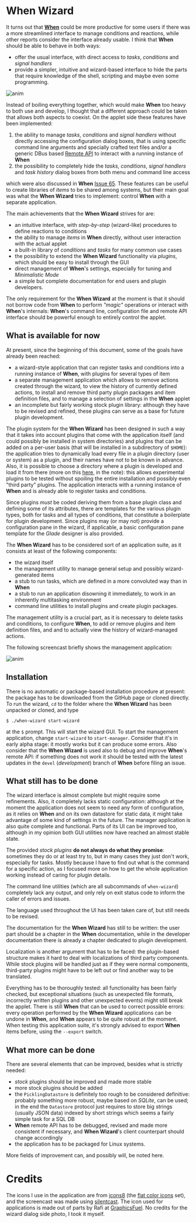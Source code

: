 # When Wizard
It turns out that [**When**](https://github.com/almostearthling/when-command) could be more productive for some users if there was a more streamlined interface to manage conditions and reactions, while other reports consider the interface already usable. I think that **When** should be able to behave in both ways:
- offer the usual interface, with direct access to _tasks_, _conditions_ and _signal handlers_
- provide a simpler, intuitive and wizard-based interface to hide the parts that require knowledge of the shell, scripting and maybe even some programming.

![anim](https://raw.githubusercontent.com/almostearthling/hello-world/master/images/when-wizard.gif)

Instead of boiling everything together, which would make **When** too heavy to both use and develop, I thought that a different approach could be taken that allows both aspects to coexist. On the applet side these features have been implemented:

1. the ability to manage _tasks_, _conditions_ and _signal handlers_ without directly accessing the configuration dialog boxes, that is using specific command line arguments and specially crafted text files and/or a generic DBus based [Remote API](http://contributing-to-when.readthedocs.org/en/latest/dbusapi.html) to interact with a running instance of **When**
2. the possibility to completely hide the _tasks_, _conditions_, _signal handlers_ and _task history_ dialog boxes from both menu and command line access

which were also discussed in **When** [Issue 65](https://github.com/almostearthling/when-command/issues/65). These features can be useful to create libraries of _items_ to be shared among systems, but their main goal was what the **When Wizard** tries to implement: control **When** with a separate application.

The main achievements that the **When Wizard** strives for are:
- an intuitive interface, with _step-by-step_ (wizard-like) procedures to define reactions to conditions
- the ability to manage _items_ in **When** directly, without user interaction with the actual applet
- a built-in library of _conditions_ and _tasks_ for many common use cases
- the possibility to extend the **When Wizard** functionality via _plugins_, which should be easy to install through the GUI
- direct management of **When**'s settings, especially for tuning and _Minimalistic Mode_
- a simple but complete documentation for end users and plugin developers.

The only requirement for the **When Wizard** at the moment is that it should not borrow code from **When** to perform _"magic"_ operations or interact with **When**'s internals: **When**'s command line, configuration file and remote API interface should be powerful enough to entirely control the applet.


## What is available for now
At present, since the beginning of this document, some of the goals have already been reached:
- a wizard-style application that can register tasks and conditions into a running instance of **When**, with plugins for several types of item
- a separate management application which allows to remove actions created through the wizard, to view the history of currently defined actions, to install and remove third party plugin packages and item definition files, and to manage a selection of settings in the **When** applet
- an incomplete but fairly working stock plugin library: although they have to be revised and refined, these plugins can serve as a base for future plugin development.

The plugin system for the **When Wizard** has been designed in such a way that it takes into account plugins that come with the application itself (and could possibly be installed in system directories) and plugins that can be added on a per-user basis (that will be installed in a subdirectory of `$HOME`): the application tries to dynamically load every file in a plugin directory (user or system) as a plugin, and their names have not to be known in advance. Also, it is possible to choose a directory where a plugin is developed and load it from there (more on this [here](http://contributing-to-when.readthedocs.org/en/latest/wizard.html#plugin-rationale), in the note): this allows experimental plugins to be tested without spoiling the entire installation and possibly even "third party" plugins. The application interacts with a running instance of **When** and is already able to register tasks and conditions.

Since plugins _must_ be coded deriving them from a base plugin class and defining some of its attributes, there are templates for the various plugin types, both for tasks and all types of conditions, that constitute a boilerplate for plugin development. Since plugins may (or may not) provide a configuration pane in the wizard, if applicable, a basic configuration pane template for the _Glade_ designer is also provided.

The **When Wizard** has to be considered sort of an application suite, as it consists at least of the following components:
- the wizard itself
- the management utility to manage general setup and possibly wizard-generated items
- a stub to run tasks, which are defined in a more convoluted way than in **When**
- a stub to run an application disowning it immediately, to work in an inherently multitasking environment
- command line utilities to install plugins and create plugin packages.

The management utility is a crucial part, as it is necessary to delete tasks and conditions, to configure **When**, to add or remove plugins and item definition files, and and to actually view the history of wizard-managed actions.

The following screencast briefly shows the management application:

![anim](https://raw.githubusercontent.com/almostearthling/hello-world/master/images/when-wizard-manager.gif)


## Installation
There is no automatic or package-based installation procedure at present: the package has to be downloaded from the GitHub page or cloned directly. To run the wizard, `cd` to the folder where the **When Wizard** has been unpacked or cloned, and type

```
$ ./when-wizard start-wizard
```

at the `$` prompt. This will start the wizard GUI. To start the management application, change `start-wizard` to `start-manager`. Consider that it's in early alpha stage: it mostly works but it can produce some errors. Also consider that the **When Wizard** is used also to debug and improve **When**'s remote API: if something does not work it should be tested with the latest updates in the `devel` (_development_) branch of **When** before filing an issue.


## What still has to be done
The wizard interface is almost complete but might require some refinements. Also, it completely lacks static configuration: although at the moment the application does not seem to need any form of configuration, as it relies on **When** and on its own datastore for static data, it might take advantage of some kind of settings in the future. The manager application is also quite complete and functional. Parts of its UI can be improved too, although in my opinion both GUI utilities now have reached an almost stable state.

The provided _stock plugins_ **do not always do what they promise**: sometimes they do or at least try to, but in many cases they just don't work, especially for tasks. Mostly because I have to find out what is the command for a specific action, as I focused more on how to get the whole application working instead of caring for plugin details.

The command line utilities (which are all subcommands of `when-wizard`) completely lack any output, and only rely on exit status code to inform the caller of errors and issues.

The language used throughout the UI has been taken care of, but still needs to be revised.

The documentation for the **When Wizard** has still to be written: the user part should be a chapter in the **When** documentation, while in the developer documentation there is already a chapter dedicated to plugin development.

Localization is another argument that has to be faced: the plugin-based structure makes it hard to deal with localizations of third party components. While stock plugins will be handled just as if they were normal components, third-party plugins might have to be left out or find another way to be translated.

Everything has to be thoroughly tested: all functionality has been fairly checked, but exceptional situations (such as unexpected file formats, incorrectly written plugins and other unexpected events) might still break the applet. There is still **When** that can be used to correct possible errors: every operation performed by the **When Wizard** applications can be undone in **When**, and **When** appears to be quite robust at the moment. When testing this application suite, it's strongly advised to export **When** items before, using the `--export` switch.

## What more can be done
There are several elements that can be improved, besides what is strictly needed:
- _stock_ plugins should be improved and made more stable
- more stock plugins should be added
- the `PicklingDatastore` is definitely too rough to be considered definitive: probably something more robust, maybe based on _SQLite_, can be used; in the end the `Datastore` protocol just requires to store big strings (usually JSON data) indexed by short strings which seems a fairly simple task for a SQL DB
- **When** remote API has to be debugged, revised and made more consistent if necessary, and **When Wizard**'s client counterpart should change accordingly
- the application has to be packaged for Linux systems.

More fields of improvement can, and possibly will, be noted here.

# Credits
The icons I use in the application are from [icons8](https://icons8.com/) (the [flat color icons](https://github.com/icons8/flat-color-icons) set), and the screencast was made using [silentcast](https://github.com/colinkeenan/silentcast). The icon used for applications is made out of parts by Rafi at [GraphicsFuel](http://www.graphicsfuel.com/). No credits for the wizard dialog side photo, I took it myself.
